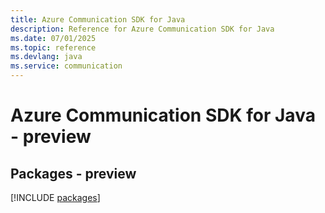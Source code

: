```yaml
---
title: Azure Communication SDK for Java
description: Reference for Azure Communication SDK for Java
ms.date: 07/01/2025
ms.topic: reference
ms.devlang: java
ms.service: communication
---
```

# Azure Communication SDK for Java - preview
## Packages - preview
[!INCLUDE [packages](communication-index.md)]